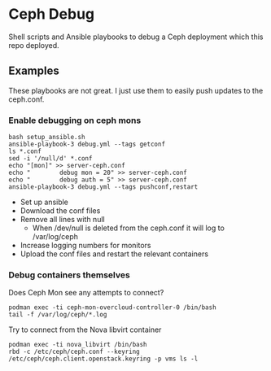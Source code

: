 # Ceph Debug
Shell scripts and Ansible playbooks to debug a Ceph deployment which this repo deployed.

## Examples
These playbooks are not great. I just use them to easily push updates to the ceph.conf.

### Enable debugging on ceph mons
```
bash setup_ansible.sh
ansible-playbook-3 debug.yml --tags getconf
ls *.conf
sed -i '/null/d' *.conf
echo "[mon]" >> server-ceph.conf
echo "        debug mon = 20" >> server-ceph.conf
echo "        debug auth = 5" >> server-ceph.conf
ansible-playbook-3 debug.yml --tags pushconf,restart
```

- Set up ansible
- Download the conf files
- Remove all lines with null
  - When /dev/null is deleted from the ceph.conf it will log to /var/log/ceph
- Increase logging numbers for monitors
- Upload the conf files and restart the relevant containers

### Debug containers themselves

Does Ceph Mon see any attempts to connect?
```
podman exec -ti ceph-mon-overcloud-controller-0 /bin/bash
tail -f /var/log/ceph/*.log
```

Try to connect from the Nova libvirt container
```
podman exec -ti nova_libvirt /bin/bash
rbd -c /etc/ceph/ceph.conf --keyring /etc/ceph/ceph.client.openstack.keyring -p vms ls -l
```

